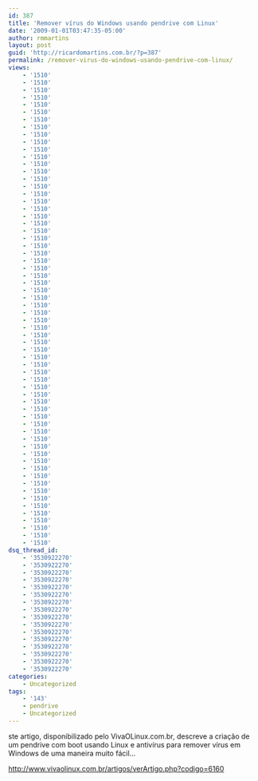 ```yaml
---
id: 387
title: 'Remover vírus do Windows usando pendrive com Linux'
date: '2009-01-01T03:47:35-05:00'
author: rmmartins
layout: post
guid: 'http://ricardomartins.com.br/?p=387'
permalink: /remover-virus-do-windows-usando-pendrive-com-linux/
views:
    - '1510'
    - '1510'
    - '1510'
    - '1510'
    - '1510'
    - '1510'
    - '1510'
    - '1510'
    - '1510'
    - '1510'
    - '1510'
    - '1510'
    - '1510'
    - '1510'
    - '1510'
    - '1510'
    - '1510'
    - '1510'
    - '1510'
    - '1510'
    - '1510'
    - '1510'
    - '1510'
    - '1510'
    - '1510'
    - '1510'
    - '1510'
    - '1510'
    - '1510'
    - '1510'
    - '1510'
    - '1510'
    - '1510'
    - '1510'
    - '1510'
    - '1510'
    - '1510'
    - '1510'
    - '1510'
    - '1510'
    - '1510'
    - '1510'
    - '1510'
    - '1510'
    - '1510'
    - '1510'
    - '1510'
    - '1510'
    - '1510'
    - '1510'
    - '1510'
    - '1510'
    - '1510'
    - '1510'
    - '1510'
    - '1510'
    - '1510'
    - '1510'
    - '1510'
    - '1510'
    - '1510'
    - '1510'
    - '1510'
    - '1510'
dsq_thread_id:
    - '3530922270'
    - '3530922270'
    - '3530922270'
    - '3530922270'
    - '3530922270'
    - '3530922270'
    - '3530922270'
    - '3530922270'
    - '3530922270'
    - '3530922270'
    - '3530922270'
    - '3530922270'
    - '3530922270'
    - '3530922270'
    - '3530922270'
    - '3530922270'
categories:
    - Uncategorized
tags:
    - '143'
    - pendrive
    - Uncategorized
---
```


ste artigo, disponibilizado pelo VivaOLinux.com.br, descreve a criação de um pendrive com boot usando Linux e antivírus para remover vírus em Windows de uma maneira muito fácil…

<http://www.vivaolinux.com.br/artigos/verArtigo.php?codigo=6160>